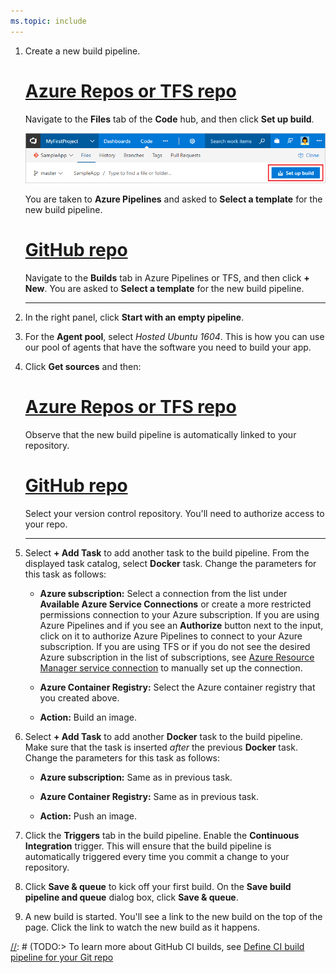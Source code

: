 ```yaml
---
ms.topic: include
---
```


[//]: # (TODO: Restore use of includes when we get support for using them in a list.)

1. Create a new build pipeline.

   # [Azure Repos or TFS repo](#tab/vsts)

   Navigate to the **Files** tab of the **Code** hub, and then click **Set up build**.

   ![Screenshot showing button to set up build for a repository](../media/set-up-first-build-from-code-hub.png)

   You are taken to **Azure Pipelines** and asked to **Select a template** for the new build pipeline.

   # [GitHub repo](#tab/github)

   Navigate to the **Builds** tab in Azure Pipelines or TFS, and then click **+ New**. You are asked to **Select a template** for the new build pipeline.

   ---

2. In the right panel, click **Start with an empty pipeline**.

3. For the **Agent pool**, select _Hosted Ubuntu 1604_. This is how you can use our pool of agents that have the software you need to build your app.

4. Click **Get sources** and then:

   # [Azure Repos or TFS repo](#tab/vsts)

   Observe that the new build pipeline is automatically linked to your repository.

   # [GitHub repo](#tab/github)

   Select your version control repository. You'll need to authorize access to your repo.

   ---

5. Select **+ Add Task** to add another task to the build pipeline. From the displayed task catalog, select **Docker** task. Change the parameters for this task as follows:

   * **Azure subscription:** Select a connection from the list under **Available Azure Service Connections** or create a more restricted permissions connection to your Azure subscription. If you are using Azure Pipelines and if you see an **Authorize** button next to the input, click on it to authorize Azure Pipelines to connect to your Azure subscription. If you are using TFS or if you do not see
     the desired Azure subscription in the list of subscriptions, see [Azure Resource Manager service connection](../../library/connect-to-azure.md) to manually set up the connection.

   * **Azure Container Registry:** Select the Azure container registry that you created above.

   * **Action:** Build an image.

6. Select **+ Add Task** to add another **Docker** task to the build pipeline.
   Make sure that the task is inserted _after_ the previous **Docker** task. Change the parameters for this task as follows:

   * **Azure subscription:** Same as in previous task.

   * **Azure Container Registry:** Same as in previous task.

   * **Action:** Push an image.

7. Click the **Triggers** tab in the build pipeline. Enable the **Continuous Integration** trigger. This will ensure that the build pipeline is automatically triggered every time you commit a change to your repository.

8. Click **Save & queue** to kick off your first build. On the **Save build pipeline and queue** dialog box, click **Save & queue**.

9. A new build is started. You'll see a link to the new build on the top of the page. Click the link to watch the new build as it happens.

[//]: # (TODO:> [!TIP])
[//]: # (TODO:> To learn more about GitHub CI builds, see [Define CI build pipeline for your Git repo](#)
